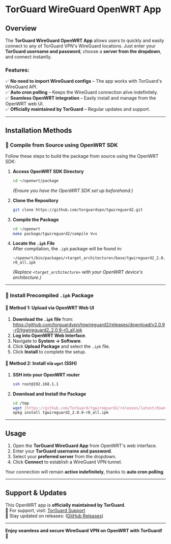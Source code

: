 # TorGuard WireGuard OpenWRT App  

## Overview  
The **TorGuard WireGuard OpenWRT App** allows users to quickly and easily connect to any of TorGuard VPN's WireGuard locations. Just enter your **TorGuard username and password**, choose a **server from the dropdown**, and connect instantly.  

### Features:  
✅ **No need to import WireGuard configs** – The app works with TorGuard's WireGuard API.  
✅ **Auto cron polling** – Keeps the WireGuard connection alive indefinitely.  
✅ **Seamless OpenWRT integration** – Easily install and manage from the OpenWRT web UI.  
✅ **Officially maintained by TorGuard** – Regular updates and support.  

---

## Installation Methods  

### 🔹 Compile from Source using OpenWRT SDK  

Follow these steps to build the package from source using the OpenWRT SDK:  

1. **Access OpenWRT SDK Directory**  
   ```bash
   cd ~/openwrt/package
   ```
   *(Ensure you have the OpenWRT SDK set up beforehand.)*  

2. **Clone the Repository**  
   ```bash
   git clone https://github.com/torguardvpn/tgwireguard2.git
   ```

3. **Compile the Package**  
   ```bash
   cd ~/openwrt
   make package/tgwireguard2/compile V=s
   ```

4. **Locate the `.ipk` File**  
   After compilation, the `.ipk` package will be found in:  
   ```
   ~/openwrt/bin/packages/<target_architecture>/base/tgwireguard2_2.0.9-r0_all.ipk
   ```
   *(Replace `<target_architecture>` with your OpenWRT device's architecture.)*  

---

### 🔹 Install Precompiled `.ipk` Package  

#### 📌 Method 1: Upload via OpenWRT Web UI  
1. **Download the `.ipk` file** from: https://github.com/torguardvpn/tgwireguard2/releases/download/v2.0.9-r0/tgwireguard2_2.0.9-r0_all.ipk  
2. **Log into OpenWRT Web Interface**.  
3. Navigate to **System → Software**.  
4. Click **Upload Package** and select the `.ipk` file.  
5. Click **Install** to complete the setup.  

#### 📌 Method 2: Install via `wget` (SSH)  
1. **SSH into your OpenWRT router**  
   ```bash
   ssh root@192.168.1.1
   ```

2. **Download and Install the Package**  
   ```bash
   cd /tmp
   wget [https://github.com/TorGuard/tgwireguard2/releases/latest/download/torguard-wireguard-openwrt.ipk](https://github.com/torguardvpn/tgwireguard2/releases/download/v2.0.9-r0/tgwireguard2_2.0.9-r0_all.ipk)
   opkg install tgwireguard2_2.0.9-r0_all.ipk
   ```

---

## Usage  

1. Open the **TorGuard WireGuard App** from OpenWRT's web interface.  
2. Enter your **TorGuard username and password**.  
3. Select your **preferred server** from the dropdown.  
4. Click **Connect** to establish a WireGuard VPN tunnel.  

Your connection will remain **active indefinitely**, thanks to **auto cron polling**.  

---

## Support & Updates  
This OpenWRT app is **officially maintained by TorGuard**.  
🔗 For support, visit: [TorGuard Support](https://torguard.net/)  
🚀 Stay updated on releases: ([GitHub Releases](https://github.com/torguardvpn/tgwireguard2/releases/))  

---

**Enjoy seamless and secure WireGuard VPN on OpenWRT with TorGuard!** 🎉
